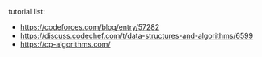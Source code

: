 tutorial list: 
* https://codeforces.com/blog/entry/57282
* https://discuss.codechef.com/t/data-structures-and-algorithms/6599
* https://cp-algorithms.com/

